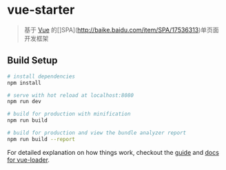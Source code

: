 # vue-starter

> 基于 [Vue](https://github.com/vuejs/vue) 的[]SPA](http://baike.baidu.com/item/SPA/17536313)单页面开发框架

## Build Setup

``` bash
# install dependencies
npm install

# serve with hot reload at localhost:8080
npm run dev

# build for production with minification
npm run build

# build for production and view the bundle analyzer report
npm run build --report
```

For detailed explanation on how things work, checkout the [guide](http://vuejs-templates.github.io/webpack/) and [docs for vue-loader](http://vuejs.github.io/vue-loader).
